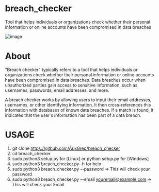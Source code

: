 # breach_checker
Tool that helps individuals or organizations check whether their personal information or online accounts have been compromised in data breaches

![image](https://github.com/AuxGrep/breach_checker/assets/103135612/a4ea4f19-565a-43db-8f3f-82413668612a)

# About
"Breach checker" typically refers to a tool that helps individuals or organizations check whether their personal information or online accounts have been compromised in data breaches. Data breaches occur when unauthorized parties gain access to sensitive information, such as usernames, passwords, email addresses, and more.

A breach checker works by allowing users to input their email addresses, usernames, or other identifying information. It then cross-references this information with databases of known data breaches. If a match is found, it indicates that the user's information has been part of a data breach.

# USAGE 
1. git clone https://github.com/AuxGrep/breach_checker
2. cd breach_checker
3. sudo python3 setup.py for [Linux] or python setup.py for [Windows]
4. sudo python3 breach_checker.py -h for help
5. sudo python3 breach_checker.py --password <mypassword>  => This will check your password
6. sudo python3 breach_checker.py --email <youremail@example.com> => This will check your Email
